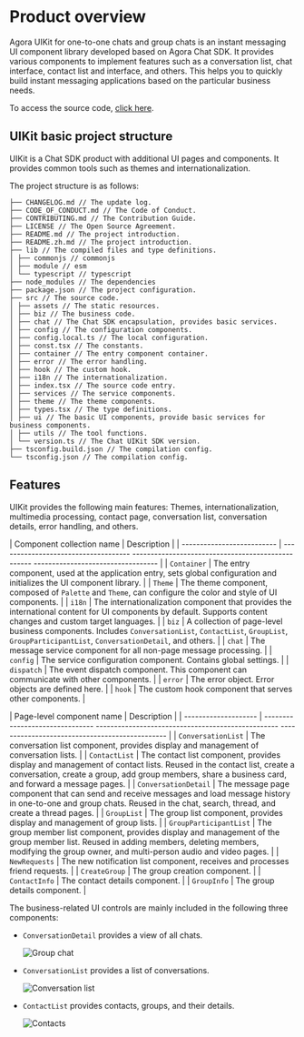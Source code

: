 # Product overview

Agora UIKit for one-to-one chats and group chats is an instant messaging UI component library developed based on 
Agora Chat SDK. It provides various components to implement features such as a conversation list, chat interface, 
contact list and interface, and others. This helps you to quickly build instant messaging applications based 
on the particular business needs.

To access the source code, [click here](https://github.com/AgoraIO-Usecase/AgoraChat-UIKit-rn).

## UIKit basic project structure

UIKit is a Chat SDK product with additional UI pages and components. It provides common tools such as themes and internationalization.

The project structure is as follows:

```
├── CHANGELOG.md // The update log.
├── CODE_OF_CONDUCT.md // The Code of Conduct.
├── CONTRIBUTING.md // The Contribution Guide.
├── LICENSE // The Open Source Agreement.
├── README.md // The project introduction.
├── README.zh.md // The project introduction.
├── lib // The compiled files and type definitions.
│ ├── commonjs // commonjs
│ ├── module // esm
│ └── typescript // typescript
├── node_modules // The dependencies
├── package.json // The project configuration.
├── src // The source code.
│ ├── assets // The static resources.
│ ├── biz // The business code.
│ ├── chat // The Chat SDK encapsulation, provides basic services.
│ ├── config // The configuration components.
│ ├── config.local.ts // The local configuration.
│ ├── const.tsx // The constants.
│ ├── container // The entry component container.
│ ├── error // The error handling.
│ ├── hook // The custom hook.
│ ├── i18n // The internationalization.
│ ├── index.tsx // The source code entry.
│ ├── services // The service components.
│ ├── theme // The theme components.
│ ├── types.tsx // The type definitions.
│ ├── ui // The basic UI components, provide basic services for business components.
│ ├── utils // The tool functions.
│ └── version.ts // The Chat UIKit SDK version.
├── tsconfig.build.json // The compilation config.
└── tsconfig.json // The compilation config.
```

## Features

UIKit provides the following main features: Themes, internationalization, multimedia processing, contact page, conversation list, conversation details, error handling, and others.

| Component collection name | Description |
| -------------------------- | ------------------------------------ -------------------------------------------------- ---------------------------------- |
| `Container` | The entry component, used at the application entry, sets global configuration and initializes the UI component library. |
| `Theme` | The theme component, composed of `Palette` and `Theme`, can configure the color and style of UI components. |
| `i18n` | The internationalization component that provides the international content for UI components by default. Supports content changes and custom target languages. |
| `biz` | A collection of page-level business components. Includes `ConversationList`, `ContactList`, `GroupList`, `GroupParticipantList`, `ConversationDetail`, and others. |
| `chat` | The message service component for all non-page message processing. |
| `config` | The service configuration component. Contains global settings. |
| `dispatch` | The event dispatch component. This component can communicate with other components. |
| `error` | The error object. Error objects are defined here. |
| `hook` | The custom hook component that serves other components. |

| Page-level component name | Description |
| -------------------- | ------------------------------- -------------------------------------------------- ----------------------------------------------- |
| `ConversationList` | The conversation list component, provides display and management of conversation lists. |
| `ContactList` | The contact list component, provides display and management of contact lists. Reused in the contact list, create a conversation, create a group, add group members, share a business card, and forward a message pages. |
| `ConversationDetail` | The message page component that can send and receive messages and load message history in one-to-one and group chats. Reused in the chat, search, thread, and create a thread pages. |
| `GroupList` | The group list component, provides display and management of group lists. |
| `GroupParticipantList` | The group member list component, provides display and management of the group member list. Reused in adding members, deleting members, modifying the group owner, and multi-person audio and video pages. |
| `NewRequests` | The new notification list component, receives and processes friend requests. |
| `CreateGroup` | The group creation component. |
| `ContactInfo` | The contact details component. |
| `GroupInfo` | The group details component. |

The business-related UI controls are mainly included in the following three components:

- `ConversationDetail` provides a view of all chats.

    ![Group chat](../../assets/images/group_chat.png)

- `ConversationList` provides a list of conversations.

    ![Conversation list](../../assets/images/conversation_list.png)

- `ContactList` provides contacts, groups, and their details.

    ![Contacts](../../assets/images/contacts.png)